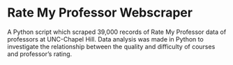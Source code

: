 # **Rate My Professor Webscraper**

A Python script which scraped 39,000 records of Rate My Professor data of professors at UNC-Chapel Hill. Data analysis was made in Python to investigate the relationship between the quality and difficulty of courses and professor’s rating. 
